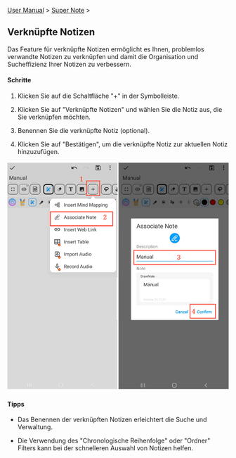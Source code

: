[User Manual](/dragonnest/drawnote/manual/en) > [Super Note](/dragonnest/drawnote/manual/en/super_note) >

Verknüpfte Notizen
---

Das Feature für verknüpfte Notizen ermöglicht es Ihnen, problemlos verwandte Notizen zu verknüpfen und damit die Organisation und Sucheffizienz Ihrer Notizen zu verbessern.
#### Schritte

1. Klicken Sie auf die Schaltfläche "+" in der Symbolleiste.

2. Klicken Sie auf "Verknüpfte Notizen" und wählen Sie die Notiz aus, die Sie verknüpfen möchten.

3. Benennen Sie die verknüpfte Notiz (optional).

4. Klicken Sie auf "Bestätigen", um die verknüpfte Notiz zur aktuellen Notiz hinzuzufügen.

![](imgs/associated_notes.png)

#### Tipps

- Das Benennen der verknüpften Notizen erleichtert die Suche und Verwaltung.

- Die Verwendung des "Chronologische Reihenfolge" oder "Ordner" Filters kann bei der schnelleren Auswahl von Notizen helfen.